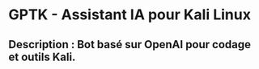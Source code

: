 # GPTK - Assistant IA pour Kali Linux
## Description : Bot basé sur OpenAI pour codage et outils Kali.
